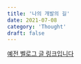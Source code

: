 ```yaml
---
title: '나의 개발의 길'
date: 2021-07-08
category: 'Thought'
draft: false
---
```


[예전 벨로그 글 링크입니다](https://velog.io/@yonyas/%EB%82%98%EC%9D%98%EA%B0%9C%EB%B0%9C%EC%9D%98%EA%B8%B8)
